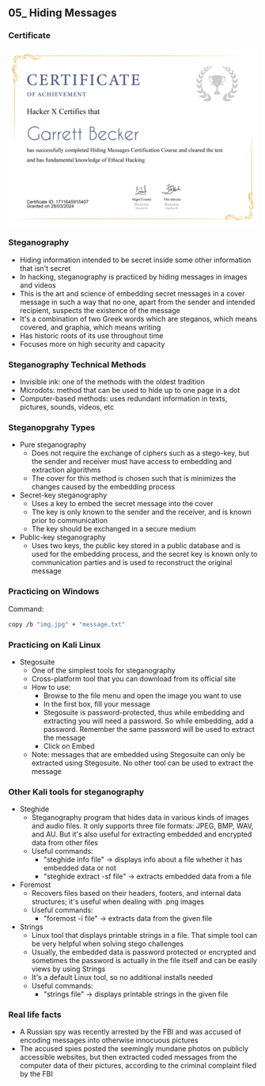 ## 05_ Hiding Messages

### Certificate
!["Certificate"](./05_HidingMessages.jpg)

### Steganography
- Hiding information intended to be secret inside some other information that isn't secret
- In hacking, steganography is practiced by hiding messages in images and videos
- This is the art and science of embedding secret messages in a cover message in such a way that no one, apart from the sender and intended recipient, suspects the existence of the message
- It's a combination of two Greek words which are steganos, which means covered, and graphia, which means writing
- Has historic roots of its use throughout time
- Focuses more on high security and capacity

### Steganography Technical Methods
- Invisible ink: one of the methods with the oldest tradition
- Microdots: method that can be used to hide up to one page in a dot
- Computer-based methods: uses redundant information in texts, pictures, sounds, videos, etc

### Steganopgrahy Types
- Pure steganography
  - Does not require the exchange of ciphers such as a stego-key, but the sender and receiver must have access to embedding and extraction algorithms
  - The cover for this method is chosen such that is minimizes the changes caused by the embedding process
- Secret-key steganography
  - Uses a key to embed the secret message into the cover
  - The key is only known to the sender and the receiver, and is known prior to communication
  - The key should be exchanged in a secure medium
- Public-key steganography
  - Uses two keys, the public key stored in a public database and is used for the embedding process, and the secret key is known only to communication parties and is used to reconstruct the original message

### Practicing on Windows
Command:
```bash
copy /b "img.jpg" + "message.txt"
```

### Practicing on Kali Linux
- Stegosuite
  - One of the simplest tools for steganography
  - Cross-platform tool that you can download from its official site
  - How to use:
    - Browse to the file menu and open the image you want to use
    - In the first box, fill your message
    - Stegosuite is password-protected, thus while embedding and extracting you will need a password. So while embedding, add a password. Remember the same password will be used to extract the message
    - Click on Embed
  - Note: messages that are embedded using Stegosuite can only be extracted using Stegosuite. No other tool can be used to extract the message

### Other Kali tools for steganography
- Steghide
  - Steganography program that hides data in various kinds of images and audio files. It only supports three file formats: JPEG, BMP, WAV, and AU. But it's also useful for extracting embedded and encrypted data from other files
  - Useful commands:
    - "steghide info file" -> displays info about a file whether it has embedded data or not
    - "steghide extract -sf file" -> extracts embedded data from a file
- Foremost
  - Recovers files based on their headers, footers, and internal data structures; it's useful when dealing with .png images
  - Useful commands:
    - "foremost -i file" -> extracts data from the given file
- Strings
  - Linux tool that displays printable strings in a file. That simple tool can be very helpful when solving stego challenges
  - Usually, the embedded data is password protected or encrypted and sometimes the password is actually in the file itself and can be easily views by using Strings
  - It's a default Linux tool, so no additional installs needed
  - Useful commands:
    - "strings file" -> displays printable strings in the given file

### Real life facts
- A Russian spy was recently arrested by the FBI and was accused of encoding messages into otherwise innocuous pictures
- The accused spies posted the seemingly mundane photos on publicly accessible websites, but then extracted coded messages from the computer data of their pictures, according to the criminal complaint filed by the FBI

